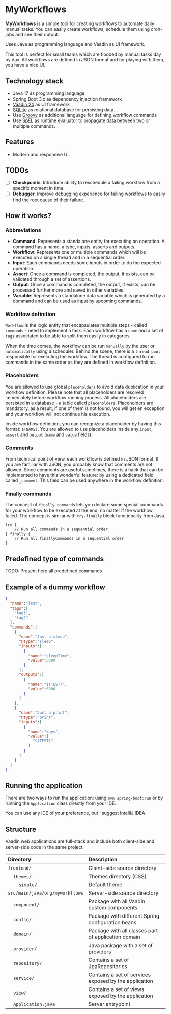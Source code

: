 # MyWorkflows

**MyWorkflows** is a simple tool for creating workflows to automate daily manual tasks.
You can easily create workflows, schedule them using cron-jobs and see their output.

Uses Java as programming language and Vaadin as UI framework.

This tool is perfect for small teams which are flooded by manual tasks day by day.
All workflows are defined in JSON format and for playing with them, you have a nice UI.

## Technology stack

* Java 17 as programming language.
* Spring Boot 3.x as dependency injection framework
* [Vaadin 24](https://vaadin.com/) as UI framework
* [SQLite](https://www.sqlite.org/) as relational database for persisting data.
* Use [Groovy](https://groovy-lang.org/) as additional language for defining workflow commands
* Use [SpEL](https://docs.spring.io/spring-framework/docs/3.0.x/reference/expressions.html) as runtime evaluator to propagate data between two or multiple commands.

## Features

* Modern and responsive UI.

## TODOs

- [ ] **Checkpoints**. Introduce ability to reschedule a failing workflow from a specific moment in time.
- [ ] **Debugger**. Improve debugging experience for failing workflows to easily find the root cause of their failure.

## How it works?

### Abbreviations

* **Command**: Represents a standalone entity for executing an operation. A command has a name, a type, inputs, asserts and outputs.
* **Workflow**: Represents one or multiple commands which will be executed on a single thread and in a sequential order.
* **Input**: Each commands needs some inputs in order to do the expected operation.
* **Assert**: Once a command is completed, the output, if exists, can be validated through a set of assertions.
* **Output**: Once a command is completed, the output, if exists, can be processed further more and saved in other variables.
* **Variable**: Represents a standalone data variable which is generated by a command and can be used as input by upcoming commands.

### Workflow definition

`Workflow` is the logic entity that encapsulates multiple steps - called `commands` - need to implement a task.
Each workflow has a `name` and a set of `tags` associated to be able to split them easily in categories.

When the time comes, the workflow can be run `manually` by the user or `automatically` using a scheduler.
Behind the scene, there is a `thread pool` responsible for executing the workflow.
The thread is configured to run commands in the same order as they are defined in workflow definition.

### Placeholders

You are allowed to use global `placeholders` to avoid data duplication in your workflow definition.
Please note that all placeholders are resolved immediately before workflow running process.
All placeholders are persisted in a database - a table called `placeholders`.
Placeholders are mandatory, as a result, if one of them is not found, you will get en exception and your workflow will not continue his execution.

Inside workflow definition, you can recognize a placeholder by having this format: `$(NAME)`.
You are allowed to use placeholders inside any `input`, `assert` and `output` (`name` and `value` fields).

### Comments

From technical point of view, each workflow is defined in JSON format.
If you are familiar with JSON, you probably know that comments are not allowed.
Since comments are useful sometimes, there is a hack that can be implemented to have this wonderful feature: by using a dedicated field called `_comment`.
This field can be used anywhere in the workflow definition.

### Finally commands

The concept of `finally commands` lets you declare some special commands for your workflow to be executed at the end, no matter if the workflow failed.
The concept is similar with `try-finally` block functionality from Java.

```
try {
    // Run all commands in a sequential order
} finally {
    // Run all finallyCommands in a sequential order
}
```

## Predefined type of commands

TODO: Present here all predefined commands

## Example of a dummy workflow

```json
{
  "name":"Test",
  "tags":[
    "tag1",
    "tag2"
  ],
  "commands":[
    {
      "name":"Just a sleep",
      "@type":"sleep",
      "inputs":[
        {
          "name":"sleepTime",
          "value":5000
        }
      ],
      "outputs":[
        {
          "name":"$(TEST)",
          "value":5000
        }
      ]
    },
    {
      "name":"Just a print",
      "@type":"print",
      "inputs":[
        {
          "name":"keys",
          "value":[
            "$(TEST)"
          ]
        }
      ]
    }
  ]
}
```

## Running the application
There are two ways to run the application: using `mvn spring-boot:run` or by running the `Application` class directly from your IDE.

You can use any IDE of your preference, but I suggest IntelliJ IDEA.

## Structure

Vaadin web applications are full-stack and include both client-side and server-side code in the same project.

| Directory                                                 | Description                                           |
|:----------------------------------------------------------|:------------------------------------------------------|
| `frontend/`                                               | Client-side source directory                          |
| &nbsp;&nbsp;&nbsp;&nbsp;`themes/`                         | Themes directory (CSS)                                |
| &nbsp;&nbsp;&nbsp;&nbsp;&nbsp;&nbsp;&nbsp;&nbsp;`simple/` | Default theme                                         |
| `src/main/java/org/myworkflows`                           | Server-side source directory                          |
| &nbsp;&nbsp;&nbsp;&nbsp;`component/`                      | Package with all Vaadin custom components             |
| &nbsp;&nbsp;&nbsp;&nbsp;`config/`                         | Package with different Spring configuration beans     |
| &nbsp;&nbsp;&nbsp;&nbsp;`domain/`                         | Package with all classes part of application domain   |
| &nbsp;&nbsp;&nbsp;&nbsp;`provider/`                       | Java package with a set of providers                  |
| &nbsp;&nbsp;&nbsp;&nbsp;`repository/`                     | Contains a set of JpaRepositories                     |
| &nbsp;&nbsp;&nbsp;&nbsp;`service/`                        | Contains a set of services exposed by the application |
| &nbsp;&nbsp;&nbsp;&nbsp;`view/`                           | Contains a set of views exposed by the application    |
| &nbsp;&nbsp;&nbsp;&nbsp;`Application.java`                | Server entrypoint                                     |
